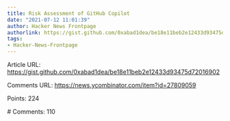 ```yaml
---
title: Risk Assessment of GitHub Copilot
date: "2021-07-12 11:01:39"
author: Hacker News Frontpage
authorlink: https://gist.github.com/0xabad1dea/be18e11beb2e12433d93475d72016902
tags:
- Hacker-News-Frontpage
---
```


<p>Article URL: <a href="https://gist.github.com/0xabad1dea/be18e11beb2e12433d93475d72016902">https://gist.github.com/0xabad1dea/be18e11beb2e12433d93475d72016902</a></p>
<p>Comments URL: <a href="https://news.ycombinator.com/item?id=27809059">https://news.ycombinator.com/item?id=27809059</a></p>
<p>Points: 224</p>
<p># Comments: 110</p>
